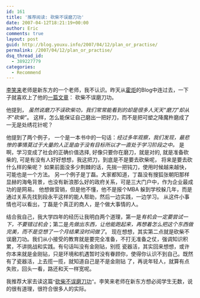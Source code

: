 ```yaml
---
id: 161
title: '推荐阅读: 砍柴不误磨刀功'
date: 2007-04-12T18:21:19+00:00
author: Eric
comments: true
layout: post
guid: http://blog.youxu.info/2007/04/12/plan_or_practise/
permalink: /2007/04/12/plan_or_practise/
dsq_thread_id:
  - 389227779
categories:
  - Recommend
---
```

[李笑来](http://www.xiaolai.net/)老师是新东方的一个老师，我不认识。昨天从[霍炬](http://blog.devep.net/virushuo/)的Blog中连过去，一下子就喜欢上了他的<a href="http://www.xiaolai.net/?p=299" target="_blank">一篇文章</a>： 砍柴不误磨刀功。

他提到， <span style="font-family: 宋体"></span><span style="font-style: italic">虽然说磨刀不误砍柴功，我们常常能看到的却是很多人天天“磨刀”却从不“砍柴”</span>。 这样，怎么能保证自己磨出一把好刀，而不是把可塑之降魔杵磨成了一无是处绣花针呢？

他提到了两个例子， 一个是一本书中的一句话：<span style="font-family: 宋体"></span><span style="font-style: italic">经过多年观察，我们发现，最悲惨的事情莫过于大量的人正是由于没有目标所以才一直处于学习阶段之中。</span> 是啊，学习变成了社会的正确价值选择, 好像只要你在磨刀，就是对的, 就是准备砍柴的, 可是有没有人好好想想，我这把刀，到底是不是要去砍柴呢， 将来是要去砍什么样的柴呢？ 如果前面没多少荆棘的话，先揣一把钝刀，使用时候越来越快，可能也是一个方法。 另一个例子是丁磊。大家都知道，丁磊没有搜狐张朝阳那样显赫的海龟背景，也没有新浪那么好的政府关系，可是三大门户中，作为企业最成功的是网易。 他想做营销，但是他不懂，他不是报个MBA 躲到学校躲几年，而是通过关系先找到段永平这样的能人帮助，然后一边实践，一边学习。 从这件小事情也可以看出，丁磊是个真正的商人，是个做大事情的人。

结合我自己，我大学四年的经历让我明白两个道理，第一是<span style="font-style: italic">有机会一定要尝试一下，不要错过机会</span>；第二是<span style="font-style: italic">先做出东西，让他能跑起来，再想着怎么把这个东西做完美，而不是空想了一个月结果没时间做了</span>。 现在想想，其实第二点就是砍柴不误磨刀功。我们从小接受的教育就是要完全准备，不打无准备之仗，强调知识积累，不讲挑战和实践。有句话叫没有金刚钻，别揽 瓷器活，其实回来想想，或许你本来就是金刚钻，只是环境和机遇暂时没有眷顾你，使得你认识不到自己。既然有了瓷器活，上去揽一揽，就知道自己是不是金刚钻 了，再说年轻人，就算有点失败，回头一看，路还和天一样宽呢。

<span style="font-family: 宋体">我推荐大家去读这篇“<a href="http://www.xiaolai.net/?p=299">砍柴不误磨刀功</a>”。李笑来老师在新东方想必阅学生无数，说的很有道理，很符合很多人的实际。</span>